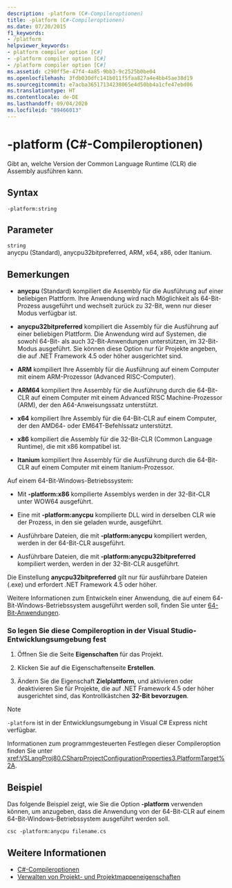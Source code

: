```yaml
---
description: -platform (C#-Compileroptionen)
title: -platform (C#-Compileroptionen)
ms.date: 07/20/2015
f1_keywords:
- /platform
helpviewer_keywords:
- platform compiler option [C#]
- -platform compiler option [C#]
- /platform compiler option [C#]
ms.assetid: c290ff5e-47f4-4a85-9bb3-9c2525b0be04
ms.openlocfilehash: 3fdb030dfc141b011f5faa827a4e4bb45ae38d19
ms.sourcegitcommit: e7acba36517134238065e4d50bb4a1cfe47ebd06
ms.translationtype: HT
ms.contentlocale: de-DE
ms.lasthandoff: 09/04/2020
ms.locfileid: "89466013"
---
```

# <a name="-platform-c-compiler-options"></a>-platform (C#-Compileroptionen)

Gibt an, welche Version der Common Language Runtime (CLR) die Assembly ausführen kann.

## <a name="syntax"></a>Syntax

```console
-platform:string
```

## <a name="parameters"></a>Parameter

`string` \
anycpu (Standard), anycpu32bitpreferred, ARM, x64, x86, oder Itanium.

## <a name="remarks"></a>Bemerkungen

- **anycpu** (Standard) kompiliert die Assembly für die Ausführung auf einer beliebigen Plattform. Ihre Anwendung wird nach Möglichkeit als 64-Bit-Prozess ausgeführt und wechselt zurück zu 32-Bit, wenn nur dieser Modus verfügbar ist.

- **anycpu32bitpreferred** kompiliert die Assembly für die Ausführung auf einer beliebigen Plattform. Die Anwendung wird auf Systemen, die sowohl 64-Bit- als auch 32-Bit-Anwendungen unterstützen, im 32-Bit-Modus ausgeführt. Sie können diese Option nur für Projekte angeben, die auf .NET Framework 4.5 oder höher ausgerichtet sind.

- **ARM** kompiliert Ihre Assembly für die Ausführung auf einem Computer mit einem ARM-Prozessor (Advanced RISC-Computer).

- **ARM64** kompiliert Ihre Assembly für die Ausführung durch die 64-Bit-CLR auf einem Computer mit einem Advanced RISC Machine-Prozessor (ARM), der den A64-Anweisungssatz unterstützt.

- **x64** kompiliert Ihre Assembly für die 64-Bit-CLR auf einem Computer, der den AMD64- oder EM64T-Befehlssatz unterstützt.

- **x86** kompiliert die Assembly für die 32-Bit-CLR (Common Language Runtime), die mit x86 kompatibel ist.

- **Itanium** kompiliert Ihre Assembly für die Ausführung durch die 64-Bit-CLR auf einem Computer mit einem Itanium-Prozessor.

Auf einem 64-Bit-Windows-Betriebssystem:

- Mit **-platform:x86** kompilierte Assemblys werden in der 32-Bit-CLR unter WOW64 ausgeführt.

- Eine mit **-platform:anycpu** kompilierte DLL wird in derselben CLR wie der Prozess, in den sie geladen wurde, ausgeführt.

- Ausführbare Dateien, die mit **-platform:anycpu** kompiliert werden, werden in der 64-Bit-CLR ausgeführt.

- Ausführbare Dateien, die mit **-platform:anycpu32bitpreferred** kompiliert werden, werden in der 32-Bit-CLR ausgeführt.

Die Einstellung **anycpu32bitpreferred** gilt nur für ausführbare Dateien (.exe) und erfordert .NET Framework 4.5 oder höher.

Weitere Informationen zum Entwickeln einer Anwendung, die auf einem 64-Bit-Windows-Betriebssystem ausgeführt werden soll, finden Sie unter [64-Bit-Anwendungen](../../../framework/64-bit-apps.md).

### <a name="to-set-this-compiler-option-in-the-visual-studio-development-environment"></a>So legen Sie diese Compileroption in der Visual Studio-Entwicklungsumgebung fest

1. Öffnen Sie die Seite **Eigenschaften** für das Projekt.

2. Klicken Sie auf die Eigenschaftenseite **Erstellen**.

3. Ändern Sie die Eigenschaft **Zielplattform**, und aktivieren oder deaktivieren Sie für Projekte, die auf .NET Framework 4.5 oder höher ausgerichtet sind, das Kontrollkästchen **32-Bit bevorzugen**.

> [!NOTE]
> `-platform` ist in der Entwicklungsumgebung in Visual C# Express nicht verfügbar.

Informationen zum programmgesteuerten Festlegen dieser Compileroption finden Sie unter <xref:VSLangProj80.CSharpProjectConfigurationProperties3.PlatformTarget%2A>.

## <a name="example"></a>Beispiel

Das folgende Beispiel zeigt, wie Sie die Option **-platform** verwenden können, um anzugeben, dass die Anwendung von der 64-Bit-CLR auf einem 64-Bit-Windows-Betriebssystem ausgeführt werden soll.

```console
csc -platform:anycpu filename.cs
```

## <a name="see-also"></a>Weitere Informationen

- [C#-Compileroptionen](index.md)
- [Verwalten von Projekt- und Projektmappeneigenschaften](/visualstudio/ide/managing-project-and-solution-properties)
